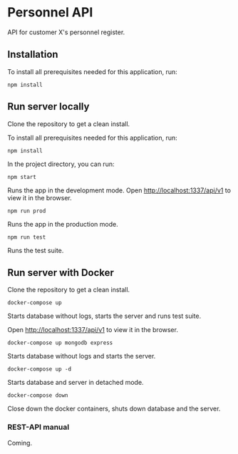 # Personnel API

API for customer X's personnel register.

## Installation

To install all prerequisites needed for this application, run:

```shell
npm install
```

## Run server locally
Clone the repository to get a clean install.

To install all prerequisites needed for this application, run:

```shell
npm install
```

In the project directory, you can run:

```
npm start
```

Runs the app in the development mode.
Open [http://localhost:1337/api/v1](http://localhost:1337/api/v1) to view it in the browser.

```
npm run prod
```

Runs the app in the production mode.

```
npm run test
```

Runs the test suite.

## Run server with Docker
Clone the repository to get a clean install.

```
docker-compose up
```
Starts database without logs, starts the server and runs test suite. 

Open [http://localhost:1337/api/v1](http://localhost:1337/api/v1) to view it in the browser.

```
docker-compose up mongodb express
```

Starts database without logs and starts the server.

```
docker-compose up -d
```

Starts database and server in detached mode. 

```
docker-compose down
```
Close down the docker containers, shuts down database and the server.

### REST-API manual

Coming.
